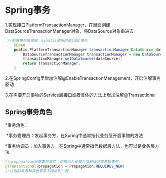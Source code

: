 # Spring事务

1.实现接口PlatformTransactionManager，在里面创建DataSourceTransactionManager对象，将DataSource对象串进去

```java
 //配置事务管理器，mybatis使用的是jdbc事务
    @Bean
    public PlatformTransactionManager transactionManager(DataSource dataSource){
        DataSourceTransactionManager transactionManager = new DataSourceTransactionManager();
        transactionManager.setDataSource(dataSource);
        return transactionManager;
    }
```

2.在SpringConfig里增加注解@EnableTransactionManagement，开启注解事务驱动

3.在需要开启事物的Service层接口或者具体的方法上增加注解@Transactional

## Spring事务角色

*事务角色：

​	*事务管理员：发起事务方，在Spring中通常指代业务层开启事物的方法

​	*事务协调员：加入事务方，在Spring中通常指代数据层方法，也可以是业务层方法



```java
//propagation设置事务属性：传播行为设置为当前操作需要新事务
@Transactional(propagation = Propagation.REQUIRES_NEW)
//让当前事务和其他事务不绑定到一起
```

